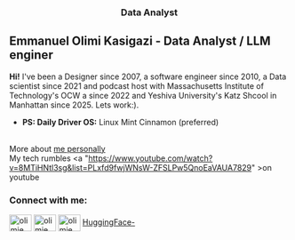 
<!--<a href="https://news.mit.edu/2022/new-world-learning-mit-ocw-emmanuel-kasigazi-1107"  target="_blank" > ![rect112z132](https://github.com/olimiemma/olimiemma/assets/98601170/109b1c04-65a9-4694-9f22-341253c2ec3f) </a> -->

<h3 align="center">  Data Analyst </h3>

## Emmanuel Olimi Kasigazi - Data Analyst / LLM enginer

**Hi!** I've been a Designer since 2007, a software engineer since 2010, a Data scientist since 2021 and podcast host with Massachusetts Institute of Technology's OCW a since 2022 and Yeshiva University's Katz Shcool in Manhattan since 2025. Lets work:).


* **PS: Daily Driver OS:** Linux Mint Cinnamon (preferred)


 <br> More about <a href="https://linktr.ee/olimiemma">me personally</a> 
<br> My tech rumbles  <a "https://www.youtube.com/watch?v=8MTiHNtl3sg&list=PLxfd9fwjWNsW-ZFSLPw5QnoEaVAUA7829" >on youtube</a> 

<h3 align="left">Connect  with me:</h3>
<p align="left">

<a href="https://twitter.com/olimiemma" target="blank"><img align="center" src="https://raw.githubusercontent.com/rahuldkjain/github-profile-readme-generator/master/src/images/icons/Social/twitter.svg" alt="olimiemma" height="30" width="40" /></a>
<a href="https://linkedin.com/in/olimiemma" target="blank"><img align="center" src="https://raw.githubusercontent.com/rahuldkjain/github-profile-readme-generator/master/src/images/icons/Social/linked-in-alt.svg" alt="olimiemma" height="30" width="40" /></a>
<a href="https://fb.com/olimiemma" target="blank"><img align="center" src="https://raw.githubusercontent.com/rahuldkjain/github-profile-readme-generator/master/src/images/icons/Social/facebook.svg" alt="olimiemma" height="30" width="40" /></a>
 <a href="https://huggingface.co/olimiemma/">HuggingFace-</a> 
</p>
